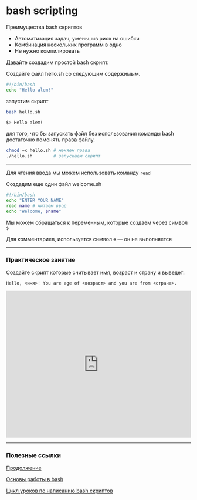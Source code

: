 # bash scripting

Преимущества bash скриптов
- Автоматизация задач, уменьшив риск на ошибки
- Комбинация нескольких программ в одно
- Не нужно компилировать

Давайте создадим простой bash скрипт.

Cоздайте файл hello.sh со следующим содержимым.

```sh
#!/bin/bash
echo "Hello alem!"
```

запустим скрипт

```sh
bash hello.sh
```

```sh
$> Hello alem!
```

для того, что бы запускать файл без использования команды bash
достаточно поменять права файлу.

```sh
chmod +x hello.sh # меняем права
./hello.sh        # запускаем скрипт
```
____

Для чтения ввода мы можем использовать команду `read`

Создадим еще один файл welcome.sh
```sh
#!/bin/bash
echo "ENTER YOUR NAME"
read name # читаем ввод
echo "Welcome, $name"
```

Мы можем обращаться к переменным, которые создаем через символ `$`

Для комментариев, используется символ `#` — он не выполняется

___

### Практическое занятие

Создайте скрипт которые считывает имя, возраст и страну и выведет:
```
Hello, <имя>! You are age of <возраст> and you are from <страна>.
```

<iframe height="400px" width="100%" src="https://repl.it/@atlekbai/script?lite=true" scrolling="no" frameborder="no" allowtransparency="true" allowfullscreen="true" sandbox="allow-forms allow-pointer-lock allow-popups allow-same-origin allow-scripts allow-modals"></iframe>

___

### Полезные ссылки

[Продолжение](http://www.pepedocs.com/notes?tid=linux&nid=lfs101x#ch15_16)

[Основы работы в bash](https://www.youtube.com/watch?v=HwhMyGUGxZ0&list=PLLyG9JTjVd9VTEKisukGLJhl8H2YeIN09)

[Цикл уроков по написанию bash скриптов](https://www.youtube.com/watch?v=PpmyVXCdiDY)